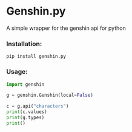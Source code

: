 # Genshin.py

A simple wrapper for the genshin api for python

### Installation:
`pip install genshin.py`


### Usage:
```python
import genshin

g = genshin.Genshin(local=False)

c = g.api("characters")
print(c.values)
print(g.types)
print()
```